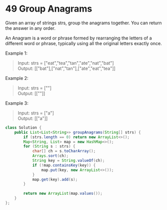 # 49 Group Anagrams
Given an array of strings strs, group the anagrams together. You can return the answer in any order.

An Anagram is a word or phrase formed by rearranging the letters of a different word or phrase, typically using all the original letters exactly once.

 

Example 1:

>Input: strs = ["eat","tea","tan","ate","nat","bat"]\
>Output: [["bat"],["nat","tan"],["ate","eat","tea"]]

Example 2:

>Input: strs = [""]\
>Output: [[""]]

Example 3:

>Input: strs = ["a"]\
>Output: [["a"]]

```java
class Solution {
    public List<List<String>> groupAnagrams(String[] strs) {
        if (strs.length == 0) return new ArrayList<>();
        Map<String, List> map = new HashMap<>();
        for (String s : strs) {
            char[] ch = s.toCharArray();
            Arrays.sort(ch);
            String key = String.valueOf(ch);
            if (!map.containsKey(key)) {
                map.put(key, new ArrayList<>());
            }
            map.get(key).add(s);
        }
        
        return new ArrayList(map.values());
    }
};
```
